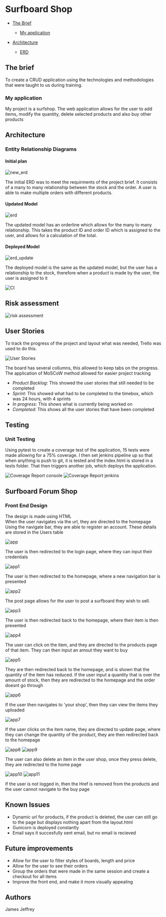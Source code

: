 # Surfboard Shop
<ul>
  <li>
    
   [The Brief](#the-brief)
    
  </li>
  <ul>
    <li>
  
   [My application](#my-application)
  
  </li>
 </ul>
 <li>
  
  [Architecture](#architecture)
  
  </li>
  <ul>
  <li>
    
   [ERD](#entity-relationship-diagrams)
   
   </li>
   </ul>
 
 </ul>  
<h2>The brief</h2> 
<p1>To create a CRUD application using the technologies and methodologies that were taught to us during training.</p1>
<br>
<h3>My application</h3>
<p1>My project is a surfshop. The web application allows for the user to add items, modify the quantity, delete selected products and also buy other products</p1>
<br>
<h2>Architecture</h2>
<h3>Entity Relationship Diagrams</h3>
<h4>Initial plan</h4>

![new_erd](https://i.imgur.com/jKn9mtf.png)

<p1> The initial ERD was to meet the requirments of the project brief. It consists of a many to many relationship between the stock and the order. A user is able to make multiple orders with different products.</p1>

<h4>Updated Model</h4>
  
  ![erd](https://i.imgur.com/M808vOi.png)
  
<p1>The updated model has an orderline which allows for the many to many relationship. This takes the product ID and order ID which is assigned to the user, and allows for a calculation of the total. </p1>

<h4>Deployed Model</h4>

  ![erd_update](https://i.imgur.com/ZAerkSj.png)

<p1>The deployed model is the same as the updated model, but the user has a relationship to the stock, therefore when a product is made by the user, the user is assigned to it</p1>

![CI](https://i.imgur.com/XFJBrdJ.png)

<h2>Risk assessment</h2>

![risk assessment](https://i.imgur.com/YWCctuD.png)

<h2>User Stories</h2>

<p1>To track the progress of the project and layout what was needed, Trello was used to do this.</p1>

![User Stories](https://i.imgur.com/xOR6AyI.png)

<p1>The board has several collumns, this allowed to keep tabs on the progress. The application of MoSCoW method allowed for easier project tracking</p1>
<ul>
  <li><i>Product Backlog</i>: This showed the user stories that still needed to be completed</li>
  <li><i>Sprint</i>: This showed what had to be completed to the timebox, which was 24 hours, with 4 sprints</li>
  <li><i>In progress</i>: This shows what is currently being worked on</li>
  <li><i>Completed</i>: This shows all the user stories that have been completed </li>
</ul>

<h2>Testing</h2>

<h3>Unit Testing</h3>

<p1>Using pytest to create a coverage test of the application, 15 tests were made allowing for a 75% coverage. I then set jenkins pipeline up so that when anything is push to git, it is tested and the index.html is stored in a tests folder. That then triggers another job, which deploys the application.</p1>

![Coverage Report console](https://i.imgur.com/pSLRsV6.png)
![Coverage Report jenkins](https://i.imgur.com/pMjN7du.png)

<h2>Surfboard Forum Shop</h2>
<h3>Front End Design</h3>
<p1>The design is made using HTML</p1><br>
<p1>When the user navigates via the url, they are directed to the homepage</p1><br>
<p1>Using the navigate bar, they are able to register an account. These details are stored in the Users table</p1>

![app](https://i.imgur.com/6kPfQzX.png)

<p1>The user is then redirected to the login page, where they can input their credentials</p1>

![app1](https://i.imgur.com/zuyNo0E.png)

<p1>The user is then redirected to the homepage, where a new navigation bar is presented</p1>

![app2](https://i.imgur.com/5jFqD3n.png)

<p1>The post page allows for the user to post a surfboard they wish to sell.</p1>

![app3](https://i.imgur.com/Mj7ybjN.png)

<p1>The user is then redirected back to the homepage, where their item is then presented</p1>

![app4](https://i.imgur.com/rpAaU13.png)

<p1>The user can click on the item, and they are directed to the products page of that item. They can then input an amout they want to buy</p1>

![app5](https://i.imgur.com/2FeUjLY.png)

<p1>They are then redirected back to the homepage, and is shown that the quantity of the item has reduced. If the user input a quantity that is over the amount of stock, then they are redirected to the homepage and the order doesnt go through</p1>

![app6](https://i.imgur.com/5xNn01V.png)

<p1>If the user then navigates to 'your shop', then they can view the items they uploaded</p1>

![app7](https://i.imgur.com/g2PWGBD.png)


<p1>If the user clicks on the item name, they are directed to update page, where they can change the quantity of the product, they are then redirected back to the homepage</p1>

![app8](https://i.imgur.com/MlrfC7n.png)
![app9](https://i.imgur.com/n8zVbxH.png)


<p1>The user can also delete an item in the user shop, once they press delete, they are redirected to the home page</p1>

![app10](https://i.imgur.com/ZUlED00.png)
![app11](https://i.imgur.com/wQ7m4r2.png)

<p1>If the user is not logged in, then the Href is removed from the products and the user cannot navigate to the buy page</p1>

<h2>Known Issues</h2>
<ul>
  <li>Dynamic url for products, if the product is deleted, the user can still go to the page but displays nothing apart from the layout.html</li>
  <li>Gunicorn is deployed constantly</li>
  <li>Email says it succesfully sent email, but no email is recieved</li> 
</ul>

<h2>Future improvements</h2>
<ul>
  <li>Allow for the user to filter styles of boards, length and price</li>
  <li>Allow for the user to see their orders</li>
  <li>Group the orders that were made in the same session and create a checkout for all items</li>
  <li>Improve the front end, and make it more visually appealing</li>
</ul>

<h2>Authors</h2>
<p1>James Jeffrey</p1>
